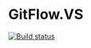 # GitFlow.VS

[![Build status](https://ci.appveyor.com/api/projects/status/jpr24dsp6r34e15u?svg=true)](https://ci.appveyor.com/project/jakobehn/gitflow-vs)
